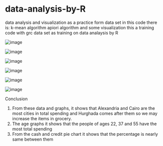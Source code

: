 # data-analysis-by-R
data analysis and visualization as a practice form data set in this code there is: k-mean algorithm apiori algorithm and some visualization
this a training code with grc data set as training on data analaysis by R

![image](https://github.com/mohamedmodar/data-analysis-by-R/assets/120323472/9333ded3-c028-48e6-b02a-a9d64c7577e5)

![image](https://github.com/mohamedmodar/data-analysis-by-R/assets/120323472/7483f3ea-38d4-4bbd-ad87-ae35df5b5a62)

![image](https://github.com/mohamedmodar/data-analysis-by-R/assets/120323472/b26db1c3-56d5-446c-93fc-02045503c33e)

![image](https://github.com/mohamedmodar/data-analysis-by-R/assets/120323472/5cf63259-d41c-4b0b-a65c-95eadf3ce243)

![image](https://github.com/mohamedmodar/data-analysis-by-R/assets/120323472/13162023-fdfb-4fdf-b637-8acfe456bf14)

![image](https://github.com/mohamedmodar/data-analysis-by-R/assets/120323472/75a18ee5-8ab2-4cc2-b269-a999f906aa4c)


Conclusion
1.	From these data and graphs, it shows that Alexandria and Cairo are the most cities in total spending and Hurghada comes after them so we may increase the items in grocery.
2.	The age graphs it shows that the people of ages 22, 37 and 55 have the most total spending
3.	From the cash and credit pie chart it shows that the percentage is nearly same between them


